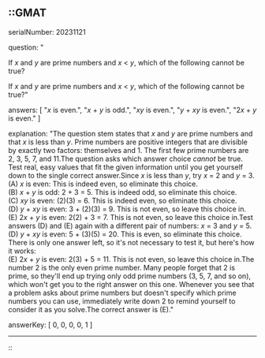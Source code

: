 ::GMAT
---


serialNumber: 20231121

question: "<p>If <i>x</i> and <i>y</i> are prime numbers and <i>x</i> &lt; <i>y</i>, which of the following cannot be true?</p>If <i>x</i> and <i>y</i> are prime numbers and <i>x</i> &lt; <i>y</i>, which of the following cannot be true?"

answers: [
  "<i>x</i> is even.",
  "<i>x</i> + <i>y</i> is odd.",
  "<i>xy</i> is even.",
  "<i>y</i> + <i>xy</i> is even.",
  "2<i>x</i> + <i>y</i> is even."
]

explanation: "The question stem states that <i>x</i> and <i>y</i> are prime numbers and that <i>x</i> is less than <i>y</i>. Prime numbers are positive integers that are divisible by exactly two factors: themselves and 1. The first few prime numbers are 2, 3, 5, 7, and 11.The question asks which answer choice <i>cannot</i> be true. Test real, easy values that fit the given information until you get yourself down to the single correct answer.Since <i>x</i> is less than <i>y</i>, try <i>x</i> = 2 and <i>y</i> = 3. <br>(A) <i>x</i> is even: This is indeed even, so eliminate this choice.<br>(B) <i>x</i> + <i>y</i> is odd: 2 + 3 = 5. This is indeed odd, so eliminate this choice.<br>(C) <i>xy</i> is even: (2)(3) = 6. This is indeed even, so eliminate this choice.<br>(D) <i>y</i> + <i>xy</i> is even: 3 + (2)(3) = 9. This is not even, so leave this choice in.<br>(E) 2<i>x</i> + <i>y</i> is even: 2(2) + 3 = 7. This is not even, so leave this choice in.Test answers (D) and (E) again with a different pair of numbers: <i>x</i> = 3 and <i>y</i> = 5.<br>(D) <i>y</i> + <i>xy</i> is even: 5 + (3)(5) = 20. This is even, so eliminate this choice.<br>There is only one answer left, so it's not necessary to test it, but here's how it works:<br>(E) 2<i>x</i> + <i>y</i> is even: 2(3) + 5 = 11. This is not even, so leave this choice in.The number 2 is the only even prime number. Many people forget that 2 is prime, so they'll end up trying only odd prime numbers (3, 5, 7, and so on), which won't get you to the right answer on this one. Whenever you see that a problem asks about prime numbers but doesn't specify which prime numbers you can use, immediately write down 2 to remind yourself to consider it as you solve.The correct answer is (E)."

answerKey: [
  0, 
  0, 
  0, 
  0, 
  1
]



---
::